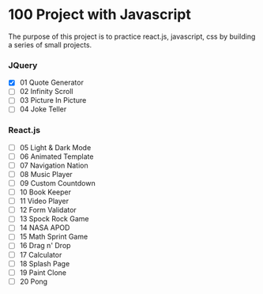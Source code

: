 # 100 Project with Javascript

The purpose of this project is to practice react.js, javascript, css by building a series of small projects.

### JQuery
- [X] 01 Quote Generator
- [ ] 02 Infinity Scroll
- [ ] 03 Picture In Picture
- [ ] 04 Joke Teller
### React.js
- [ ] 05 Light & Dark Mode
- [ ] 06 Animated Template
- [ ] 07 Navigation Nation
- [ ] 08 Music Player
- [ ] 09 Custom Countdown
- [ ] 10 Book Keeper
- [ ] 11 Video Player
- [ ] 12 Form Validator
- [ ] 13 Spock Rock Game
- [ ] 14 NASA APOD
- [ ] 15 Math Sprint Game
- [ ] 16 Drag n' Drop
- [ ] 17 Calculator
- [ ] 18 Splash Page
- [ ] 19 Paint Clone
- [ ] 20 Pong
